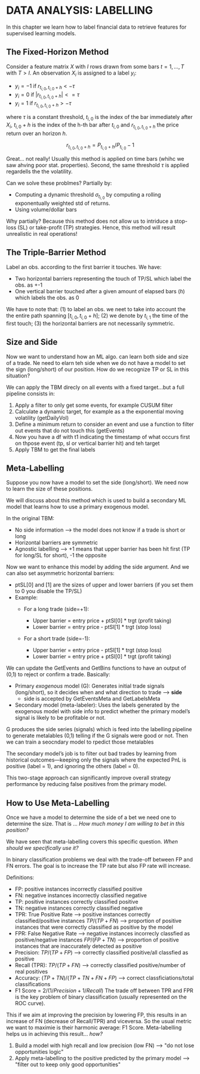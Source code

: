 
# DATA ANALYSIS: LABELLING

In this chapter we learn how to label financial data to retrieve features for supervised learning models.

## The Fixed-Horizon Method

Consider a feature matrix $X$ with $I$ rows drawn from some bars $t = 1, ..., T$ with $T>I$. An observation $X_i$ is assigned to a label $y_i$:

- $y_i = -1$ if $r_{t_{i,0},t_{i,0}+h} < - \tau$
- $y_i = 0$ if $|r_{t_{i,0},t_{i,0}+h}| <= \tau$
- $y_i = 1$ if $r_{t_{i,0},t_{i,0}+h} > - \tau$

where $\tau$ is a constant threshold, $t_{i,0}$ is the index of the bar immediately after $X_i$, $t_{i,0}+h$ is the index of the h-th bar after $t_{i,0}$ and $r_{t_{i,0},t_{i,0}+h}$ the price return over an horizon $h$.

$$ r_{t_{i,0},t_{i,0}+h} = P_{t_{i,0}+h}/P_{t_{i,0}} -1 $$

Great... not really! Usually this method is applied on time bars (whihc we saw ahving poor stat. properties). Second, the same threshold $\tau$ is applied regardells the the volatility. 

Can we solve these problmes? Partially by:
- Computing a dynamic threshold $\sigma_{t_{i,0}}$ by computing a rolling exponentually weighted std of returns.
- Using volume/dollar bars
 
Why partially? Because this method does not allow us to intriduce a stop-loss (SL) or take-profit (TP) strategies. Hence, this method will result unrealistic in real operations!

## The Triple-Barrier Method 

Label an obs. according to the first barrier it touches. We have:

- Two horizontal barriers representing the touch of TP/SL which label the obs. as +-1
- One vertical barrier touched after a given amount of elapsed bars ($h$) which labels the obs. as 0

We have to note that: (1) to label an obs. we neet to take into account the the entire path spanning $[t_{i,0},t_{i,0}+h]$; (2) we denote by $t_{i,1}$ the time of the first touch; (3) the horizontal barriers are not necessarily symmetric.

## Size and Side

Now we want to understand how an ML algo. can learn both side and size of a trade. Ne need to elarn teh side when we do not have a model to set the sign (long/short) of our position. How do we recognize TP or SL in this situation?

We can apply the TBM direcly on all events with a fixed target...but a full pipeline consists in:

1. Apply a filter to only get some events, for example CUSUM filter
2. Calculate a dynamic target, for example as a the exponential moving volatility (getDailyVol)
3. Define a minimum return to consider an event and use a function to filter out events that do not touch this (getEvents)
4. Now you have a df with t1 indicating the timestamp of what occurs first on thpose event (tp, sl or vertical barrier hit) and teh target
5. Apply TBM to get the final labels

## Meta-Labelling

Suppose you now have a model to set the side (long/short). We need now to learn the size of these positions.

We will discuss about this method which is used to build a secondary ML model that learns how to use a primary exogenous model.

In the original TBM:

- No side information --> the model does not know if a trade is short or long
- Horizontal barriers are symmetric
- Agnostic labelling --> +1 means that upper barrier has been hit first (TP for long/SL for short), -1 the opposite

Now we want to enhance this model by adding the side argument. And we can also set asymmetric horizontal barriers:
- ptSL[0] and [1] are the sizes of upper and lower barriers (if you set them to 0 you disable the TP/SL)
- Example:
    - For a long trade (side=+1):
        - Upper barrier = entry price + ptSl[0] * trgt (profit taking)
        - Lower barrier = entry price - ptSl[1] * trgt (stop loss)

    - For a short trade (side=-1):
        - Upper barrier = entry price - ptSl[1] * trgt (stop loss)
        - Lower barrier = entry price + ptSl[0] * trgt (profit taking)

We can update the GetEvents and GetBins functions to have an output of (0,1) to reject or confirm a trade. Basically: 

- Primary *exogenous* model (G): Generates initial trade signals (long/short), so it decides when and what direction to trade --> **side**
    - side is accepted by GetEventsMeta and GetLabelsMeta
- Secondary model (meta-labeler): Uses the labels generated by the exogenous model with side info to predict whether the primary model’s signal is likely to be profitable or not.

G produces the side series (signals) which is feed into the labelling pipeline to generate metalables (0,1) telling if the G signals were good or not. Then we can train a seocndary model to rpedict those metalables 

The secondary model’s job is to filter out bad trades by learning from historical outcomes—keeping only the signals where the expected PnL is positive (label = 1), and ignoring the others (label = 0). 

This two-stage approach can significantly improve overall strategy performance by reducing false positives from the primary model.

## How to Use Meta-Labelling

Once we have a model to determine the side of a bet we need one to determine the size. That is ... *How much money I am willing to bet in this position?*

We have seen that meta-labelling covers this specific question. *When should we specifically use it?*

In binary classification problems we deal with the trade-off between FP and FN errors. The goal is to increase the TP rate but also FP rate will increase.

Definitions:
- FP: positive instances incorrectly classified positive
- FN: negative instances incorrectly classified negative
- TP: positive instances correctly classified positive
- TN: negative instances correctly classified negative
- TPR: True Positive Rate --> positive instances correctly classified/positive instances $TP/(TP+FN)$ --> proportion of positive instances that were correctly classified as positive by the model
- FPR: False Negative Rate --> negative instances incorrecly classfied as positive/negative instances $FP/(FP+TN)$ --> proportion of positive instances that are inaccurately detected as positive
- Precision: $TP/(TP+FP)$ --> correctly classified positive/all classfied as positive
- Recall (TPR): $TP/(TP+FN)$ --> correctly classified positive/number of real positives
- Accuracy: $(TP+TN)/(TP+TN+FN+FP)$ --> correct classficiations/total classifications
- F1 Score = $2/(1/Precision+1/Recall)$
The trade off between TPR and FPR is the key problem of binary classification (usually represented on the ROC curve).

This if we aim at improving the precision by lowering FP, this results in an increase of FN (decrease of Recall/TPR) and viceversa. So the usual metric we want to maximie is their harmonic average: F1 Score. Meta-labelling helps us in achieving this result... *how?*

1. Build a model with high recall and low precision (low FN) --> "do not lose opportunities logic"
2. Apply meta-labelling to the positive predicted by the primary model --> "filter out to keep only good opportunities"
